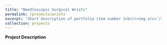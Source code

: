 ```yaml
---
title: "Needlescopic Surgical Wrists"
permalink: /projects/wrists
excerpt: "Short description of portfolio item number 1<br/><img src='/images/Laser_scanner.png'>"
collection: projects
---
```


**Project Description**

